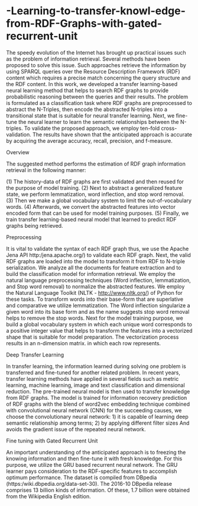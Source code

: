 # -Learning-to-transfer-knowl-edge-from-RDF-Graphs-with-gated-recurrent-unit
The speedy evolution of the Internet has brought up practical issues such as the problem of information retrieval. Several methods have been proposed to solve this issue. Such approaches retrieve the information by using SPARQL queries over the Resource Description Framework (RDF) content which requires a precise match concerning the query structure and the RDF content. In this work, we developed a transfer learning-based neural learning method that helps to search RDF graphs to provide probabilistic reasoning between the queries and their results. The problem is formulated as a classification task where RDF graphs are preprocessed to abstract the N-Triples, then encode the abstracted N-triples into a transitional state that is suitable for neural transfer learning. Next, we fine-tune the neural learner to learn the semantic relationships between the N-triples. To validate the proposed approach, we employ ten-fold cross-validation. The results have shown that the anticipated approach is accurate by acquiring the average accuracy, recall, precision, and f-measure.

Overview

The suggested method performs the estimation of RDF graph information retrieval in the following manner:

(1) The history-data of RDF graphs are first validated and then reused for the purpose of model training.
(2) Next to abstract a generalized feature state, we perform lemmatization, word inflection, and stop word removal.
(3) Then we make a global vocabulary system to limit the out-of-vocabulary words.
(4) Afterwards, we convert the abstracted features into vector encoded form that can be used for model training purposes.
(5) Finally, we train transfer learning-based neural model that learned to predict RDF graphs being retrieved.

Preprocessing

It is vital to validate the syntax of each RDF graph thus, we use the Apache Jena API http:/jena.apache.org/) to validate each RDF graph. Next, the valid RDF graphs are loaded into the model to transform it from RDF to N-triple serialization. We analyze all the documents for feature extraction and to build the classification model for information retrieval. We employ the natural language preprocessing techniques (Word inflection, lemmatization, and Stop word removal) to normalize the abstracted features. We employ the
Natural Language Toolkit (NLTK - http://www.nltk.org/) of Python for these tasks. To transform words into their base-form that are superlative and comparative we utilize lemmatization. The Word inflection singularize a given word into its base form and as the name suggests stop word removal helps to remove the stop words. Next for the model training purpose, we build a global vocabulary system in which each unique word corresponds to a positive integer value that helps to transform the features into a vectorized shape that is suitable for model preparation. The vectorization process results in an n-dimension matrix. in which each row represents.

Deep Transfer Learning

In transfer learning, the information learned during solving one problem is transferred and fine-tuned for another related problem. In recent years, transfer learning methods have applied in several fields such as metric learning, machine learning, image and text classification and dimensional reduction. The pre-trained neural model is then used to transfer knowledge from RDF graphs. The model is trained for information recovery prediction of RDF graphs with the blend of word2vec embedding technique combined with convolutional neural network (CNN) for the succeeding causes, we choose the convolutionary neural network: 1) it is capable of learning deep semantic relationship among terms;
2) by applying different filter sizes And avoids the gradient issue of the repeated neural network.

Fine tuning with Gated Recurrent Unit

An important understanding of the anticipated approach is to freezing the knowing information and then fine-tune it with fresh knowledge. For this purpose, we utilize the GRU based recurrent neural network. The GRU learner pays consideration to the RDF-specific features to accomplish optimum performance. The dataset is compiled from DBpedia (https:/wiki.dbpedia.org/data-set-30). The 2016-10 DBpedia release comprises 13 billion kinds of information. Of these, 1.7 billion were obtained from the Wikipedia English edition.
